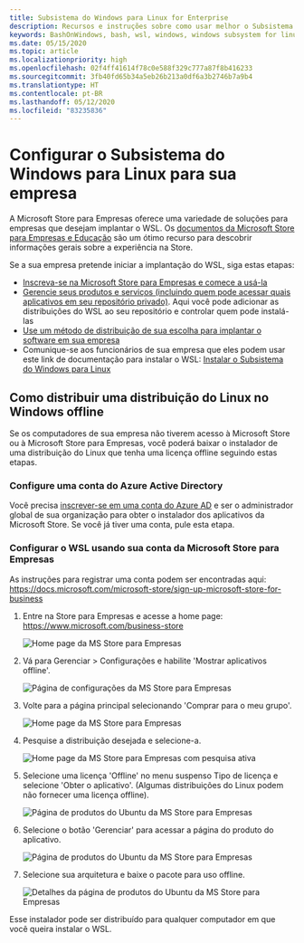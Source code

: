 ```yaml
---
title: Subsistema do Windows para Linux for Enterprise
description: Recursos e instruções sobre como usar melhor o Subsistema do Windows para Linux em um ambiente empresarial.
keywords: BashOnWindows, bash, wsl, windows, windows subsystem for linux, windowssubsystem, ubuntu, debian, suse, windows 10, enterprise, deployment, offline, packaging, store, distribution, installation, install
ms.date: 05/15/2020
ms.topic: article
ms.localizationpriority: high
ms.openlocfilehash: 02f4ff41614f78c0e588f329c777a87f8b416233
ms.sourcegitcommit: 3fb40fd65b34a5eb26b213a0df6a3b2746b7a9b4
ms.translationtype: HT
ms.contentlocale: pt-BR
ms.lasthandoff: 05/12/2020
ms.locfileid: "83235836"
---
```

# <a name="set-up-windows-subsystem-for-linux-for-your-enterprise-company"></a>Configurar o Subsistema do Windows para Linux para sua empresa

A Microsoft Store para Empresas oferece uma variedade de soluções para empresas que desejam implantar o WSL. Os [documentos da Microsoft Store para Empresas e Educação](https://docs.microsoft.com/microsoft-store/) são um ótimo recurso para descobrir informações gerais sobre a experiência na Store.

Se a sua empresa pretende iniciar a implantação do WSL, siga estas etapas:

* [Inscreva-se na Microsoft Store para Empresas e comece a usá-la](https://docs.microsoft.com/microsoft-store/sign-up-microsoft-store-for-business-overview)
* [Gerencie seus produtos e serviços (incluindo quem pode acessar quais aplicativos em seu repositório privado)](https://docs.microsoft.com/microsoft-store/manage-apps-microsoft-store-for-business-overview). Aqui você pode adicionar as distribuições do WSL ao seu repositório e controlar quem pode instalá-las
* [Use um método de distribuição de sua escolha para implantar o software em sua empresa](https://docs.microsoft.com/microsoft-store/distribute-apps-to-your-employees-microsoft-store-for-business)
* Comunique-se aos funcionários de sua empresa que eles podem usar este link de documentação para instalar o WSL: [Instalar o Subsistema do Windows para Linux](./install-win10.md)

## <a name="how-to-distribute-a-linux-distribution-on-windows-offline"></a>Como distribuir uma distribuição do Linux no Windows offline

Se os computadores de sua empresa não tiverem acesso à Microsoft Store ou à Microsoft Store para Empresas, você poderá baixar o instalador de uma distribuição do Linux que tenha uma licença offline seguindo estas etapas.

### <a name="set-up-an-azure-active-directory-account"></a>Configure uma conta do Azure Active Directory

Você precisa [inscrever-se em uma conta do Azure AD](https://docs.microsoft.com/azure/active-directory/fundamentals/sign-up-organization?WT.mc_id=windows-c9-niner) e ser o administrador global de sua organização para obter o instalador dos aplicativos da Microsoft Store. Se você já tiver uma conta, pule esta etapa.

### <a name="set-up-wsl-using-your-microsoft-store-for-business-account"></a>Configurar o WSL usando sua conta da Microsoft Store para Empresas

As instruções para registrar uma conta podem ser encontradas aqui: https://docs.microsoft.com/microsoft-store/sign-up-microsoft-store-for-business

1. Entre na Store para Empresas e acesse a home page: https://www.microsoft.com/business-store

    ![Home page da MS Store para Empresas](media/offlineinstallscreens/1-screen.png)

2. Vá para Gerenciar > Configurações e habilite 'Mostrar aplicativos offline'.

    ![Página de configurações da MS Store para Empresas](media/offlineinstallscreens/2-screen.png)

3. Volte para a página principal selecionando 'Comprar para o meu grupo'.

    ![Home page da MS Store para Empresas](media/offlineinstallscreens/1-screen.png)

4. Pesquise a distribuição desejada e selecione-a.

    ![Home page da MS Store para Empresas com pesquisa ativa](media/offlineinstallscreens/3-screen.png)

5. Selecione uma licença 'Offline' no menu suspenso Tipo de licença e selecione 'Obter o aplicativo'. (Algumas distribuições do Linux podem não fornecer uma licença offline).

    ![Página de produtos do Ubuntu da MS Store para Empresas](media/offlineinstallscreens/4-screen.png)

6. Selecione o botão 'Gerenciar' para acessar a página do produto do aplicativo.

    ![Página de produtos do Ubuntu da MS Store para Empresas](media/offlineinstallscreens/5-screen.png)

7. Selecione sua arquitetura e baixe o pacote para uso offline.

    ![Detalhes da página de produtos do Ubuntu da MS Store para Empresas](media/offlineinstallscreens/6-screen.png)

Esse instalador pode ser distribuído para qualquer computador em que você queira instalar o WSL.
